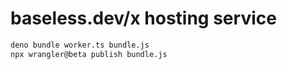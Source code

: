 # baseless.dev/x hosting service

```sh
deno bundle worker.ts bundle.js
npx wrangler@beta publish bundle.js
```
